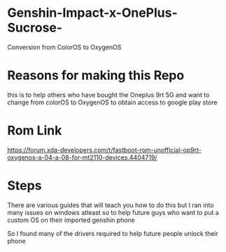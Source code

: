 # Genshin-Impact-x-OnePlus-Sucrose-
Conversion from ColorOS to OxygenOS 


# Reasons for making this Repo
this is to help others who have bought the Oneplus 9rt 5G and want to change from colorOS to OxygenOS to obtain access to google play store


# Rom Link
https://forum.xda-developers.com/t/fastboot-rom-unofficial-op9rt-oxygenos-a-04-a-08-for-mt2110-devices.4404719/


# Steps
There are various guides that will teach you how to do this but I ran into many issues on windows atleast
so to help future guys who want to put a custom OS on their imported genshin phone

So I found many of the drivers required to help future people unlock their phone
